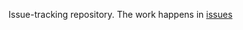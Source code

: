 Issue-tracking repository. The work happens in [issues](https://github.com/w3cping/tracking-issues/issues)
